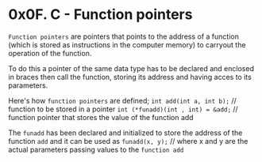 # 0x0F. C - Function pointers
`Function pointers` are pointers that points to the address of a function (which is stored as instructions in the computer memory) to carryout the operation of the function.

To do this a pointer of the same data type has to be declared and enclosed in braces then call the function, storing its address and having acces to its parameters.

Here's how `function pointers` are defined;
	`int add(int a, int b);` // function to be stored in a pointer
	`int (*funadd)(int , int) = &add;` // function pointer that stores the value of the function add

The `funadd` has been declared and initialized to store the address of the function `add` and it can be used as
	`funadd(x, y);` // where x and y are the actual parameters passing values to the `function add`
